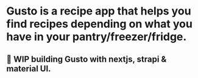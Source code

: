 # Gusto is a recipe app that helps you find recipes depending on what you have in your pantry/freezer/fridge.

## :construction: WIP building Gusto with nextjs, strapi & material UI.
